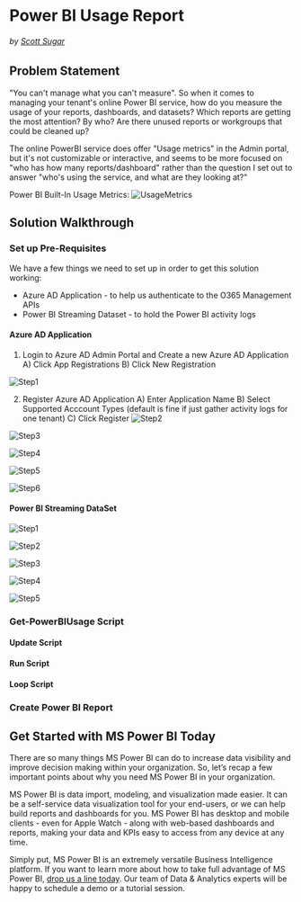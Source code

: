 # Power BI Usage Report
###### by [Scott Sugar](https://linkedin.com/in/scottsugar)

## Problem Statement
"You can't manage what you can't measure".  So when it comes to managing your tenant's online Power BI service, how do you measure the usage of your reports, dashboards, and datasets?  Which reports are getting the most attention?  By who?  Are there unused reports or workgroups that could be cleaned up?

The online PowerBI service does offer "Usage metrics" in the Admin portal, but it's not customizable or interactive, and seems to be more focused on "who has how many reports/dashboard" rather than the question I set out to answer "who's using the service, and what are they looking at?"

Power BI Built-In Usage Metrics:
![UsageMetrics](images/powerbi-usagemetrics.png)

## Solution Walkthrough

### Set up Pre-Requisites
We have a few things we need to set up in order to get this solution working:
* Azure AD Application - to help us authenticate to the O365 Management APIs
* Power BI Streaming Dataset - to hold the Power BI activity logs

#### Azure AD Application

1. Login to Azure AD Admin Portal and Create a new Azure AD Application
   A) Click App Registrations
   B) Click New Registration

![Step1](images/AAD-Step1.png)

2. Register Azure AD Application
   A) Enter Application Name
   B) Select Supported Acccount Types (default is fine if just gather activity logs for one tenant)
   C) Click Register
![Step2](images/AAD-Step2.png)

![Step3](images/AAD-Step3.png)

![Step4](images/AAD-Step4.png)

![Step5](images/AAD-Step5.png)

![Step6](images/AAD-Step6.png)

#### Power BI Streaming DataSet

![Step1](images/PBI-Step1.png)

![Step2](images/PBI-Step2.png)

![Step3](images/PBI-Step3.png)

![Step4](images/PBI-Step4.png)

![Step5](images/PBI-Step5.png)

### Get-PowerBIUsage Script

#### Update Script

#### Run Script

#### Loop Script

### Create Power BI Report

## Get Started with MS Power BI Today
There are so many things MS Power BI can do to increase data visibility and improve decision making within your organization. So, let’s recap a few important points about why you need MS Power BI in your organization.

MS Power BI is data import, modeling, and visualization made easier.  It can be a self-service data visualization tool for your end-users, or we can help build reports and dashboards for you.  MS Power BI has desktop and mobile clients - even for Apple Watch - along with web-based dashboards and reports, making your data and KPIs easy to access from any device at any time.

Simply put, MS Power BI is an extremely versatile Business Intelligence platform. If you want to learn more about how to take full advantage of MS Power BI, [drop us a line today](mailto:cloud@proserveit.com?Subject=I%20Want%20To%20Learn%20More%20About%20Power%20BI%20Solutions). Our team of Data & Analytics experts will be happy to schedule a demo or a tutorial session.